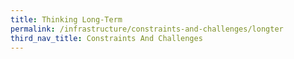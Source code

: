```yaml
---
title: Thinking Long-Term
permalink: /infrastructure/constraints-and-challenges/longter
third_nav_title: Constraints And Challenges
---
```

